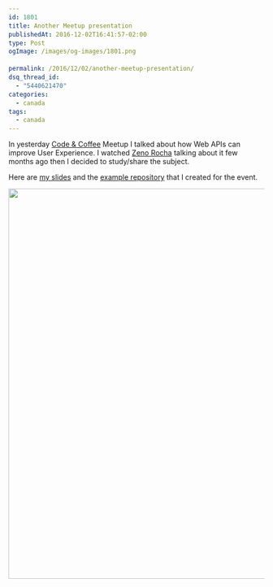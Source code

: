 ```yaml
---
id: 1801
title: Another Meetup presentation
publishedAt: 2016-12-02T16:41:57-02:00
type: Post
ogImage: /images/og-images/1801.png

permalink: /2016/12/02/another-meetup-presentation/
dsq_thread_id:
  - "5440621470"
categories:
  - canada
tags:
  - canada
---
```

In yesterday [Code & Coffee](https://www.meetup.com/Code-Coffee-Vancouver/events/235583183/) Meetup I talked about how Web APIs can improve User Experience. I watched [Zeno Rocha](http://zenorocha.com) talking about it few months ago then I decided to study/share the subject.

Here are [my slides](https://leonardofaria.github.io/web-apis-to-improve-ux-slides/) and the <A href="https://github.com/leonardofaria/web-apis-to-improve-ux">example repository</A> that I created for the event.

<img src="/wp-content/uploads/2016/12/IMG_6581-1024x768.jpg" alt="" width="1024" height="768" className="aligncenter size-large wp-image-1802" srcset="/wp-content/uploads/2016/12/IMG_6581-1024x768.jpg 1024w, /wp-content/uploads/2016/12/IMG_6581-300x225.jpg 300w, /wp-content/uploads/2016/12/IMG_6581-768x576.jpg 768w" sizes="(max-width: 1024px) 100vw, 1024px" />
